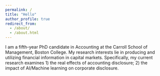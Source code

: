 ```yaml
---
permalink: /
title: "Hello"
author_profile: true
redirect_from: 
  - /about/
  - /about.html
---
```


I am a fifth-year PhD candidate in Accounting at the Carroll School of Management, Boston College. My research interests lie in producing and utilizing financial information in capital markets. Specifically, my current research examines 1) the real effects of accounting disclosure; 2) the impact of AI/Machine learning on corporate disclosure.
